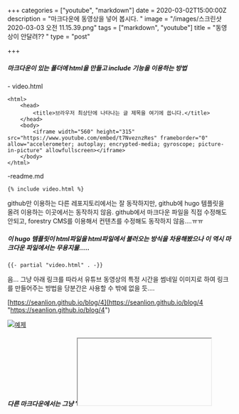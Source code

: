 +++
categories = ["youtube", "markdown"]
date = 2020-03-02T15:00:00Z
description = "마크다운에 동영상을 넣어 봅시다. "
image = "/images/스크린샷 2020-03-03 오전 11.15.39.png"
tags = ["markdown", "youtube"]
title = "동영상이 안달려?? "
type = "post"

+++
##### 마크다운이 있는 폴더에 html을 만들고 include 기능을 이용하는 방법

\- video.html

    <html>
        <head>
            <title>브라우저 최상단에 나타나는 글 제목을 여기에 씁니다.</title>
        </head>
        <body>
            <iframe width="560" height="315" src="https://www.youtube.com/embed/t7NveznzRes" frameborder="0" allow="accelerometer; autoplay; encrypted-media; gyroscope; picture-in-picture" allowfullscreen></iframe>
        </body>
    </html>

\-readme.md

    {% include video.html %}

github만 이용하는 다른 레포지토리에서는 잘 동작하지만, github에 hugo 템플릿을 올려 이용하는 이곳에서는 동작하지 않음. github에서 마크다운 파일을 직접 수정해도 안되고, forestry CMS를 이용해서  컨텐츠를 수정해도 동작하지 않음....ㅠㅠ

  

  

##### 이 hugo 템플릿이 html파일을 html파일에서 불러오는 방식을 차용해봤으나 이 역시 마크다운 파일에서는 무용지물.....

    {{- partial "video.html" . -}}

음... 그냥 아래 링크를 따라서 유튜브 동영상의 특정 시간을 썸네일 이미지로 하여 링크를 만들어주는 방법을 당분간은 사용할 수 밖에 없을 듯....

[https://seanlion.github.io/blog/4](https://seanlion.github.io/blog/4 "https://seanlion.github.io/blog/4")

[![예제](http://img.youtube.com/vi/t7NveznzRes/0.jpg)](https://youtu.be/t7NveznzRes?t=0s)

  

  

##### 다른 마크다운에서는 그냥 '<iframe>' 코드만 카피해서 가져다 써도 그냥 동작한다는게 더 슬픔.....

      <iframe width="560" height="315" src="https://www.youtube.com/embed/t7NveznzRes" frameborder="0" allow="accelerometer; autoplay; encrypted-media; gyroscope; picture-in-picture" allowfullscreen></iframe>